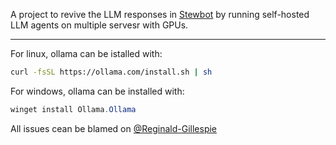 A project to revive the LLM responses in [Stewbot](https://github.com/KestronProgramming/Stewbot) by running self-hosted LLM agents on multiple servesr with GPUs.

---

For linux, ollama can be istalled with:

```bash
curl -fsSL https://ollama.com/install.sh | sh
```

For windows, ollama can be installed with:
```powershell
winget install Ollama.Ollama
```

All issues cean be blamed on [@Reginald-Gillespie](https://github.com/Reginald-Gillespie)
